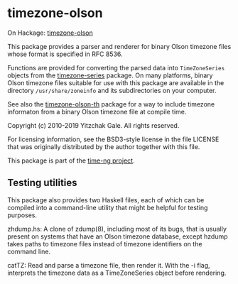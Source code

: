 # timezone-olson

On Hackage: [timezone-olson](http://hackage.haskell.org/package/timezone-olson)

This package provides a parser and renderer for binary Olson timezone
files whose format is specified in RFC 8536.

Functions are provided for
converting the parsed data into `TimeZoneSeries` objects from the
[timezone-series](http://hackage.haskell.org/package/timezone-series)
package. On many platforms, binary Olson timezone
files suitable for use with this package are available in the
directory `/usr/share/zoneinfo` and its subdirectories on your computer.

See also the
[timezone-olson-th](http://hackage.haskell.org/package/timezone-olson-th)
package for a way to include timezone informaton from a binary Olson
timezone file at compile time.

Copyright (c) 2010-2019 Yitzchak Gale. All rights reserved.

For licensing information, see the BSD3-style license in the file
LICENSE that was originally distributed by the author together with
this file.

This package is part of the [time-ng project](http://projects.haskell.org/time-ng/).

## Testing utilities

This package also provides two Haskell files, each of which can be
compiled into a command-line utility that might be helpful for testing
purposes.

zhdump.hs: A clone of zdump(8), including most of its bugs, that
           is usually present on systems that have an Olson timezone
           database, except hzdump takes paths to timezone files
           instead of timezone identifiers on the command line.

catTZ:     Read and parse a timezone file, then render it. With the
           -i flag, interprets the timezone data as a TimeZoneSeries
           object before rendering.
